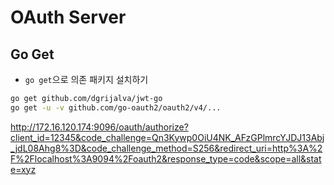 # OAuth Server

## Go Get
- `go get`으로 의존 패키지 설치하기
```bash
go get github.com/dgrijalva/jwt-go
go get -u -v github.com/go-oauth2/oauth2/v4/...
```


http://172.16.120.174:9096/oauth/authorize?client_id=12345&code_challenge=Qn3Kywp0OiU4NK_AFzGPlmrcYJDJ13Abj_jdL08Ahg8%3D&code_challenge_method=S256&redirect_uri=http%3A%2F%2Flocalhost%3A9094%2Foauth2&response_type=code&scope=all&state=xyz
